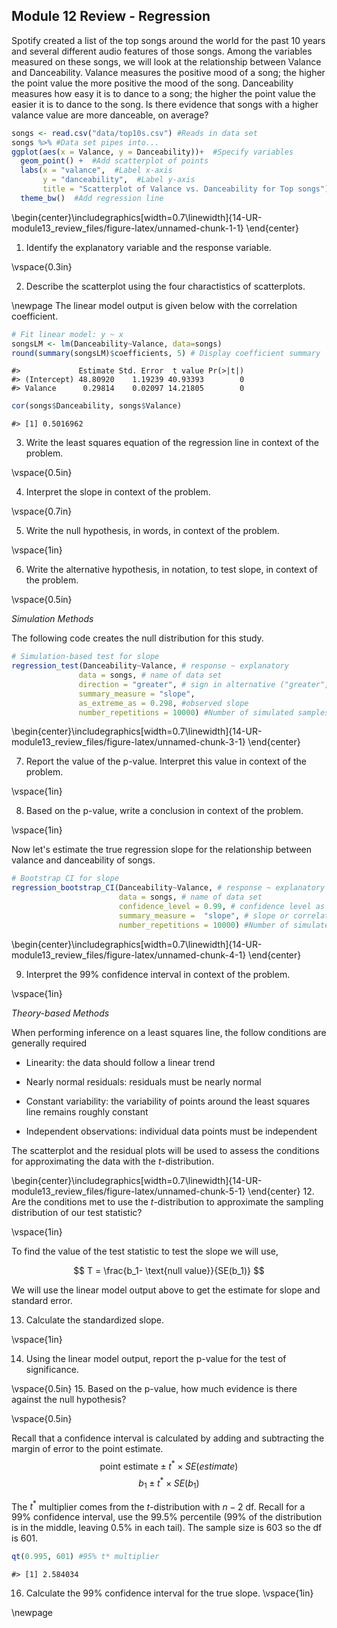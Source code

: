 ## Module 12 Review - Regression


Spotify created a list of the top songs around the world for the past 10 years and several different audio features of those songs.  Among the variables measured on these songs, we will look at the relationship between Valance and Danceability.  Valance measures the positive mood of a song; the higher the point value the more positive the mood of the song.  Danceability measures how easy it is to dance to a song; the higher the point value the easier it is to dance to the song.  Is there evidence that songs with a higher valance value are more danceable, on average?


``` r
songs <- read.csv("data/top10s.csv") #Reads in data set
songs %>% #Data set pipes into...
ggplot(aes(x = Valance, y = Danceability))+  #Specify variables
  geom_point() +  #Add scatterplot of points
  labs(x = "valance",  #Label x-axis
       y = "danceability",  #Label y-axis
       title = "Scatterplot of Valance vs. Danceability for Top songs") + #Be sure to title your plot
  theme_bw()  #Add regression line
```



\begin{center}\includegraphics[width=0.7\linewidth]{14-UR-module13_review_files/figure-latex/unnamed-chunk-1-1} \end{center}

1.  Identify the explanatory variable and the response variable.

\vspace{0.3in}

2. Describe the scatterplot using the four charactistics of scatterplots.


\newpage
The linear model output is given below with the correlation coefficient.

``` r
# Fit linear model: y ~ x
songsLM <- lm(Danceability~Valance, data=songs)
round(summary(songsLM)$coefficients, 5) # Display coefficient summary
```

```
#>             Estimate Std. Error  t value Pr(>|t|)
#> (Intercept) 48.80920    1.19239 40.93393        0
#> Valance      0.29814    0.02097 14.21805        0
```

``` r
cor(songs$Danceability, songs$Valance)
```

```
#> [1] 0.5016962
```

3.  Write the least squares equation of the regression line in context of the problem. 

\vspace{0.5in}


4. Interpret the slope in context of the problem.

\vspace{0.7in}

5. Write the null hypothesis, in words, in context of the problem.

\vspace{1in}

6. Write the alternative hypothesis, in notation, to test slope, in context of the problem.

\vspace{0.5in}

*Simulation Methods*

The following code creates the null distribution for this study.

``` r
# Simulation-based test for slope
regression_test(Danceability~Valance, # response ~ explanatory
               data = songs, # name of data set
               direction = "greater", # sign in alternative ("greater", "less", "two-sided")
               summary_measure = "slope", 
               as_extreme_as = 0.298, #observed slope
               number_repetitions = 10000) #Number of simulated samples for null distribution
```



\begin{center}\includegraphics[width=0.7\linewidth]{14-UR-module13_review_files/figure-latex/unnamed-chunk-3-1} \end{center}

7. Report the value of the p-value.  Interpret this value in context of the problem.

\vspace{1in}

8.  Based on the p-value, write a conclusion in context of the problem.

\vspace{1in}

Now let's estimate the true regression slope for the relationship between valance and danceability of songs.


``` r
# Bootstrap CI for slope
regression_bootstrap_CI(Danceability~Valance, # response ~ explanatory
                        data = songs, # name of data set
                        confidence_level = 0.99, # confidence level as decimal
                        summary_measure =  "slope", # slope or correlation
                        number_repetitions = 10000) #Number of simulated samples for null distribution
```



\begin{center}\includegraphics[width=0.7\linewidth]{14-UR-module13_review_files/figure-latex/unnamed-chunk-4-1} \end{center}

9.  Interpret the 99% confidence interval in context of the problem.

\vspace{1in}

*Theory-based Methods*

When performing inference on a least squares line, the follow conditions are generally required

* Linearity: the data should follow a linear trend

* Nearly normal residuals: residuals must be nearly normal

* Constant variability: the variability of points around the least squares line remains roughly constant

* Independent observations: individual data points must be independent 

The scatterplot and the residual plots will be used to assess the conditions for approximating the data with the $t$-distribution.     

\begin{center}\includegraphics[width=0.7\linewidth]{14-UR-module13_review_files/figure-latex/unnamed-chunk-5-1} \end{center}
12. Are the conditions met to use the $t$-distribution to approximate the sampling distribution of our test statistic?

\vspace{1in}

To find the value of the test statistic to test the slope we will use, 

$$
T = \frac{b_1- \text{null value}}{SE(b_1)}
$$
 
We will use the linear model output above to get the estimate for slope and standard error.

13.  Calculate the standardized slope.

\vspace{1in}

14.  Using the linear model output, report the p-value for the test of significance.

\vspace{0.5in}
15. Based on the p-value, how much evidence is there against the null hypothesis?

\vspace{0.5in}

Recall that a confidence interval is calculated by adding and subtracting the margin of error to the point estimate.  
$$\mbox{point estimate}\pm t^* \times SE(estimate)$$
$$b_1 \pm t^* \times SE(b_1)$$
 
The $t^*$ multiplier comes from the $t$-distribution with $n-2$ df.  Recall for a 99\% confidence interval, use the 99.5\% percentile (99\% of the distribution is in the middle, leaving 0.5\% in each tail).  The sample size is 603 so the df is 601.


``` r
qt(0.995, 601) #95% t* multiplier 
```

```
#> [1] 2.584034
```

16. Calculate the 99% confidence interval for the true slope.
\vspace{1in}

\newpage
